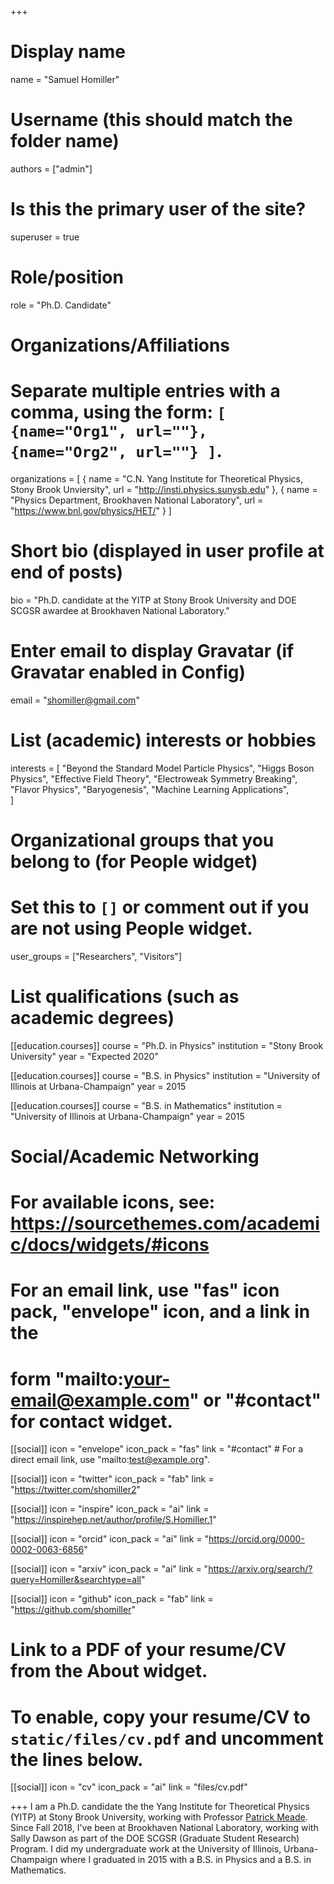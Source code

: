 +++
# Display name
name = "Samuel Homiller"

# Username (this should match the folder name)
authors = ["admin"]

# Is this the primary user of the site?
superuser = true

# Role/position
role = "Ph.D. Candidate"

# Organizations/Affiliations
#   Separate multiple entries with a comma, using the form: `[ {name="Org1", url=""}, {name="Org2", url=""} ]`.
organizations = [ { name = "C.N. Yang Institute for Theoretical Physics, Stony Brook Unviersity", url = "http://insti.physics.sunysb.edu" }, { name = "Physics Department, Brookhaven National Laboratory", url = "https://www.bnl.gov/physics/HET/" } ]

# Short bio (displayed in user profile at end of posts)
bio = "Ph.D. candidate at the YITP at Stony Brook University and DOE SCGSR awardee at Brookhaven National Laboratory."

# Enter email to display Gravatar (if Gravatar enabled in Config)
email = "shomiller@gmail.com"

# List (academic) interests or hobbies
interests = [
  "Beyond the Standard Model Particle Physics",
  "Higgs Boson Physics",
  "Effective Field Theory",
  "Electroweak Symmetry Breaking",
  "Flavor Physics",
  "Baryogenesis",
  "Machine Learning Applications",  
]

# Organizational groups that you belong to (for People widget)
#   Set this to `[]` or comment out if you are not using People widget.
user_groups = ["Researchers", "Visitors"]

# List qualifications (such as academic degrees)
[[education.courses]]
  course = "Ph.D. in Physics"
  institution = "Stony Brook University"
  year = "Expected 2020"

[[education.courses]]
  course = "B.S. in Physics"
  institution = "University of Illinois at Urbana-Champaign"
  year = 2015

[[education.courses]]
  course = "B.S. in Mathematics"
  institution = "University of Illinois at Urbana-Champaign"
  year = 2015

# Social/Academic Networking
# For available icons, see: https://sourcethemes.com/academic/docs/widgets/#icons
#   For an email link, use "fas" icon pack, "envelope" icon, and a link in the
#   form "mailto:your-email@example.com" or "#contact" for contact widget.

[[social]]
  icon = "envelope"
  icon_pack = "fas"
  link = "#contact"  # For a direct email link, use "mailto:test@example.org".

[[social]]
  icon = "twitter"
  icon_pack = "fab"
  link = "https://twitter.com/shomiller2"

[[social]]
  icon = "inspire"
  icon_pack = "ai"
  link = "https://inspirehep.net/author/profile/S.Homiller.1"

[[social]]
  icon = "orcid"
  icon_pack = "ai"
  link = "https://orcid.org/0000-0002-0063-6856"

[[social]]
  icon = "arxiv"
  icon_pack = "ai"
  link = "https://arxiv.org/search/?query=Homiller&searchtype=all"

[[social]]
  icon = "github"
  icon_pack = "fab"
  link = "https://github.com/shomiller"

# Link to a PDF of your resume/CV from the About widget.
# To enable, copy your resume/CV to `static/files/cv.pdf` and uncomment the lines below.
[[social]]
   icon = "cv"
   icon_pack = "ai"
   link = "files/cv.pdf"

+++
I am a Ph.D. candidate the the Yang Institute for Theoretical Physics (YITP) at Stony Brook University, working with Professor <a href=http://insti.physics.sunysb.edu/~meade/>Patrick Meade</a>. Since Fall 2018, I've been at Brookhaven National Laboratory, working with Sally Dawson as part of the DOE SCGSR (Graduate Student Research) Program. I did my undergraduate work at the University of Illinois, Urbana-Champaign where I graduated in 2015 with a B.S. in Physics and a B.S. in Mathematics.
